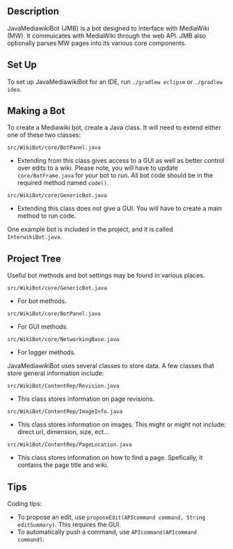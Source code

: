 ## Description

JavaMediawikiBot (JMB) is a bot designed to interface with MediaWiki (MW). It commuicates with MediaWiki through the web API. JMB also optionally parses MW pages into its various core components.

## Set Up

To set up JavaMediawikiBot for an IDE, run `./gradlew eclipse` or `./gradlew idea`.

## Making a Bot

To create a Mediawiki bot, create a Java class. It will need to extend either one of these two classes:

`src/WikiBot/core/BotPanel.java`

* Extending from this class gives access to a GUI as well as better control over edits to a wiki. Please note, you will have to update `core/BotFrame.java` for your bot to run. All bot code should be in the required method named `code()`.

`src/WikiBot/core/GenericBot.java`

* Extending this class does not give a GUI. You will have to create a main method to run code.

One example bot is included in the project, and it is called `InterwikiBot.java`.

## Project Tree

Useful bot methods and bot settings may be found in various places.

`src/WikiBot/core/GenericBot.java`

* For bot methods.

`src/WikiBot/core/BotPanel.java`

* For GUI methods.

`src/WikiBot/core/NetworkingBase.java`

* For logger methods.

JavaMediawikiBot uses several classes to store data. A few classes that store general information include:

`src/WikiBot/ContentRep/Revision.java`

* This class stores information on page revisions.

`src/WikiBot/ContentRep/ImageInfo.java`

* This class stores information on images. This might or might not include: direct url, dimension, size, ect...

`src/WikiBot/ContentRep/PageLocation.java`

* This class stores information on how to find a page. Spefically, it contains the page title and wiki.

## Tips

Coding tips:
* To propose an edit, use `proposeEdit(APIcommand command, String editSummary)`. This requires the GUI.
* To automatically push a command, use `APIcommand(APIcommand command)`.
